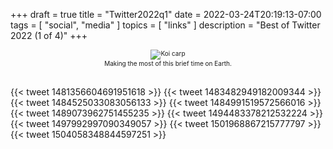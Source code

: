 +++
draft = true
title = "Twitter2022q1"
date = 2022-03-24T20:19:13-07:00
tags = [
  "social",
  "media"
  ]
topics = [
  "links"
]
description = "Best of Twitter 2022 (1 of 4)"
+++
<div align="center" style="font-size:x-small"><img src="https://milkfish08.s3.amazonaws.com/photo/downloaded/17918417164_a8bf136e18_k.jpg"" alt="Koi carp"
title="Koi carp" /><br />
Making the most of this brief time on Earth.</div><br clear="all" />

{{< tweet 1481356604691951618 >}}
{{< tweet 1483482949182009344 >}}
{{< tweet 1484525033083056133 >}}
{{< tweet 1484991519572566016 >}}
{{< tweet 1489073962751455235 >}}
{{< tweet 1494483378212532224 >}}
{{< tweet 1497992997090349057 >}}
{{< tweet 1501968867215777797 >}}
{{< tweet 1504058348844597251 >}}

